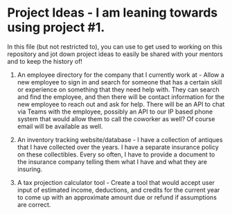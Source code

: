 # Project Ideas - I am leaning towards using project #1.  

In this file (but not restricted to), you can use to get used to working on this repository and jot down project ideas to easily be shared with your mentors and to keep the history of!

1. An employee directory for the company that I currently work at - Allow a new employee to sign in and search for someone that has a certain skill or experience on something that they need help with.  They can search and find the employee, and then there will be contact information for the new employee to reach out and ask for help.  There will be an API to chat via Teams with the employee, possibly an API to our IP based phone system that would allow them to call the coworker as well?  Of course email will be available as well.  

2. An inventory tracking website/database - I have a collection of antiques that I have collected over the years.  I have a separate insurance policy on these collectibles.  Every so often, I have to provide a document to the insurance company telling them what I have and what they are insuring. 

3. A tax projection calculator tool - Create a tool that would accept user input of estimated income, deductions, and credits for the current year to come up with an approximate amount due or refund if assumptions are correct.  
